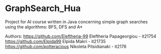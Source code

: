 # GraphSearch_Hua
Project for AI course written in Java concerning simple graph searches using the algorithms: BFS, DFS and A*

Authors: https://github.com/Eleftheria-99 Eleftheria Papageorgiou - it21754
https://github.com/Elpida99 Elpida Makri - it21735
https://github.com/potteracious Nikoleta Pitsidianaki - it2176
